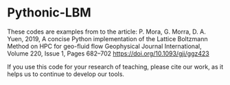 # Pythonic-LBM 
These codes are examples from to the article:
P. Mora, G. Morra, D. A. Yuen, 2019, A concise Python implementation of the Lattice Boltzmann Method on HPC for geo-fluid flow
Geophysical Journal International, Volume 220, Issue 1, Pages 682–702
https://doi.org/10.1093/gji/ggz423

If you use this code for your research of teaching, please cite our work, as it helps us to continue to develop our tools.
